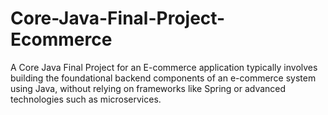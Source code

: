 # Core-Java-Final-Project-Ecommerce
A Core Java Final Project for an E-commerce application typically involves building the foundational backend components of an e-commerce system using Java, without relying on frameworks like Spring or advanced technologies such as microservices. 
